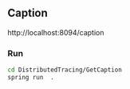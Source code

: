 Caption
-------


http://localhost:8094/caption

### Run 

```bash
cd DistributedTracing/GetCaption
spring run  .
```

